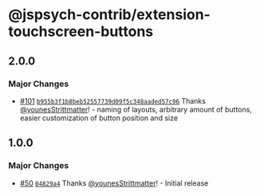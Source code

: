 # @jspsych-contrib/extension-touchscreen-buttons

## 2.0.0

### Major Changes

- [#101](https://github.com/jspsych/jspsych-contrib/pull/101) [`b955b3f1b8beb52557739d09f5c348aaded57c96`](https://github.com/jspsych/jspsych-contrib/commit/b955b3f1b8beb52557739d09f5c348aaded57c96) Thanks [@younesStrittmatter](https://github.com/younesStrittmatter)! - naming of layouts, arbitrary amount of buttons, easier customization of button position and size

## 1.0.0

### Major Changes

- [#50](https://github.com/jspsych/jspsych-contrib/pull/50) [`04829a4`](https://github.com/jspsych/jspsych-contrib/commit/04829a436d5371ca3cd2105a4f6af2fd7d908200) Thanks [@younesStrittmatter](https://github.com/younesStrittmatter)! - Initial release
